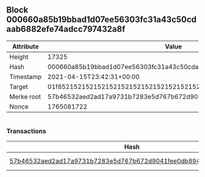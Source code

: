 ## Block 000660a85b19bbad1d07ee56303fc31a43c50cdaab6882efe74adcc797432a8f

Attribute | Value
--- | ---
Height | 17325
Hash | 000660a85b19bbad1d07ee56303fc31a43c50cdaab6882efe74adcc797432a8f
Timestamp | 2021-04-15T23:42:31+00:00
Target | 01f8521521521521521521521521521521521521521521521521521521521521
Merke root | 57b46532aed2ad17a9731b7283e5d767b672d9041fee0db89409eb973936a044
Nonce | 1765081722

```

```

### Transactions

Hash | Amount
--- | ---
[57b46532aed2ad17a9731b7283e5d767b672d9041fee0db89409eb973936a044](57b46532aed2ad17a9731b7283e5d767b672d9041fee0db89409eb973936a044.md) | 10.00000000 SKEPTI 
